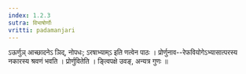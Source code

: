 ```yaml
---
index: 1.2.3
sutra: विभाषोर्णोः
vritti: padamanjari
---
```


  ऽऊर्णुञ् आच्छादनेऽ ञिद्, नोपधः; ऽरषाभ्याम्ऽ इति णत्वेन पाठः । प्रोर्णुनाव--रेफवियोगेऽभ्यासात्परस्य नकारस्य श्रवणं भवति । प्रोर्णुवितेति । ङ्त्विपक्षे उवङ्, अन्यत्र गुणः ॥